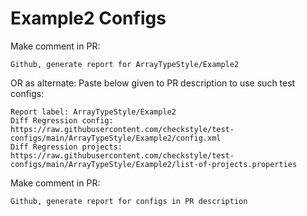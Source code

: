 # Example2 Configs
Make comment in PR:
```
Github, generate report for ArrayTypeStyle/Example2
```
OR as alternate:
Paste below given to PR description to use such test configs:
```
Report label: ArrayTypeStyle/Example2
Diff Regression config: https://raw.githubusercontent.com/checkstyle/test-configs/main/ArrayTypeStyle/Example2/config.xml
Diff Regression projects: https://raw.githubusercontent.com/checkstyle/test-configs/main/ArrayTypeStyle/Example2/list-of-projects.properties
```
Make comment in PR:
```
Github, generate report for configs in PR description
```
